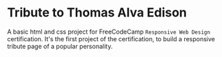 # Tribute to Thomas Alva Edison

A basic html and css project for FreeCodeCamp `Responsive Web Design` certification. It's the first project of the certification, to build a responsive tribute page of a popular personality. 
